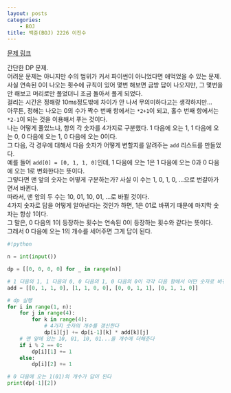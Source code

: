```yaml
---
layout: posts
categories:
    - BOJ
title: 백준(BOJ) 2226 이진수
---
```


[문제 링크](https://www.acmicpc.net/problem/2226)

간단한 DP 문제.  
어려운 문제는 아니지만 수의 범위가 커서 파이썬이 아니었다면 애먹었을 수 있는 문제.  
사실 연속된 0이 나오는 횟수에 규칙이 있어 몇번 해보면 금방 답이 나오지만, 그 몇번을 안 해보고 머리로만 풀었더니 조금 돌아서 풀게 되었다.  
걸리는 시간은 정해랑 10ms정도밖에 차이가 안 나서 무의미하다고는 생각하지만...  
아무튼, 정해는 나오는 0의 수가 짝수 번째 항에서는 `*2+1`이 되고, 홀수 번째 항에서는 `*2-1`이 되는 것을 이용해서 푸는 것이다.  
나는 어떻게 풀었느냐, 항의 각 숫자를 4가지로 구분했다. 1 다음에 오는 1, 1 다음에 오는 0, 0 다음에 오는 1, 0 다음에 오는 0이다.  
그 다음, 각 경우에 대해서 다음 숫자가 어떻게 변할지를 알려주는 `add` 리스트를 만들었다.  
예를 들어 `add[0] = [0, 1, 1, 0]`인데, 1 다음에 오는 1은 1 다음에 오는 0과 0 다음에 오는 1로 변화한다는 뜻이다.  
그렇다면 맨 앞의 숫자는 어떻게 구분하는가? 사실 이 수는 1, 0, 1, 0, ...으로 번갈아가면서 바뀐다.  
따라서, 맨 앞의 두 수는 10, 01, 10, 01, ...로 바뀔 것이다.  
4가지 숫자로 답을 어떻게 알아낸다는 것인가 하면, 1은 01로 바뀌기 때문에 마지막 숫자는 항상 1이다.  
그 말은, 0 다음의 1이 등장하는 횟수는 연속된 0이 등장하는 횟수와 같다는 뜻이다.  
그래서 0 다음에 오는 1의 개수를 세어주면 그게 답이 된다.

```python
#!python

n = int(input())

dp = [[0, 0, 0, 0] for _ in range(n)]

# 1 다음의 1, 1 다음의 0, 0 다음의 1, 0 다음의 0이 각각 다음 항에서 어떤 숫자로 바뀌는지를 매핑함
add = [[0, 1, 1, 0], [1, 1, 0, 0], [0, 0, 1, 1], [0, 1, 1, 0]]

# dp 실행
for i in range(1, n):
    for j in range(4):
        for k in range(4):
            # 4가지 숫자의 개수를 갱신한다
            dp[i][j] += dp[i-1][k] * add[k][j]
    # 맨 앞에 있는 10, 01, 10, 01...을 개수에 더해준다
    if i % 2 == 0:
        dp[i][1] += 1
    else:
        dp[i][2] += 1

# 0 다음에 오는 1(01)의 개수가 답이 된다
print(dp[-1][2])
```
